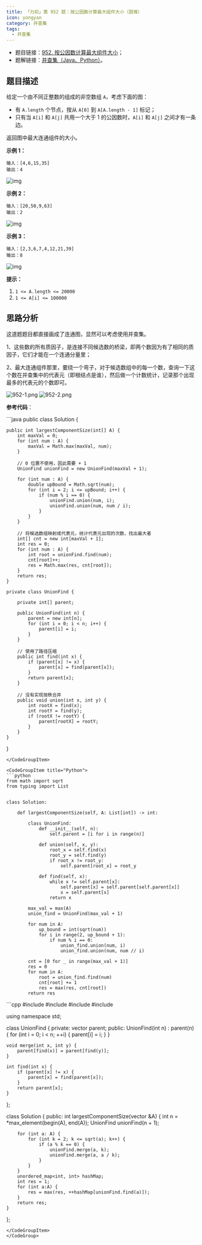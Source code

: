 ```yaml
---
title: 「力扣」第 952 题：按公因数计算最大组件大小（困难）
icon: yongyan
category: 并查集
tags:
  - 并查集
---
```


+ 题目链接：[952. 按公因数计算最大组件大小](https://leetcode-cn.com/problems/largest-component-size-by-common-factor/)；
+ 题解链接：[并查集（Java、Python）](https://leetcode-cn.com/problems/largest-component-size-by-common-factor/solution/bing-cha-ji-java-python-by-liweiwei1419/)。

## 题目描述

给定一个由不同正整数的组成的非空数组 `A`，考虑下面的图：

- 有 `A.length` 个节点，按从 `A[0]` 到 `A[A.length - 1]` 标记；
- 只有当 `A[i]` 和 `A[j]` 共用一个大于 1 的公因数时，`A[i]` 和 `A[j]` 之间才有一条边。

返回图中最大连通组件的大小。

**示例 1：**

```
输入：[4,6,15,35]
输出：4
```

![img](https://assets.leetcode-cn.com/aliyun-lc-upload/uploads/2018/12/01/ex1.png)

**示例 2：**

```
输入：[20,50,9,63]
输出：2
```

![img](https://assets.leetcode-cn.com/aliyun-lc-upload/uploads/2018/12/01/ex2.png)

**示例 3：**

```
输入：[2,3,6,7,4,12,21,39]
输出：8
```

![img](https://assets.leetcode-cn.com/aliyun-lc-upload/uploads/2018/12/01/ex3.png) 

**提示：**

1. `1 <= A.length <= 20000`
2. `1 <= A[i] <= 100000`

## 思路分析

这道题题目都直接画成了连通图，显然可以考虑使用并查集。

1、这些数的所有质因子，是连接不同候选数的桥梁，即两个数因为有了相同的质因子，它们才能在一个连通分量里；

2、最大连通组件那里，要绕一个弯子，对于候选数组中的每一个数，查询一下这个数在并查集中的代表元（即根结点是谁），然后做一个计数统计，记录那个出现最多的代表元的个数即可。

![952-1.png](https://pic.leetcode-cn.com/ca07130ef4f7e002de91efa0b9962cbf18d8277ffa7f744023c4f64c16d78cb4-952-1.png)
![952-2.png](https://pic.leetcode-cn.com/6b5d0fafdc0764918e57c8bc378ae96c0a0ac445612b70f249481e7402df31d0-952-2.png)



**参考代码**：


<CodeGroup>
<CodeGroupItem title="Java">
```java
public class Solution {

    public int largestComponentSize(int[] A) {
        int maxVal = 0;
        for (int num : A) {
            maxVal = Math.max(maxVal, num);
        }

        // 0 位置不使用，因此需要 + 1
        UnionFind unionFind = new UnionFind(maxVal + 1);

        for (int num : A) {
            double upBound = Math.sqrt(num);
            for (int i = 2; i <= upBound; i++) {
                if (num % i == 0) {
                    unionFind.union(num, i);
                    unionFind.union(num, num / i);
                }
            }
        }

        // 将候选数组映射成代表元，统计代表元出现的次数，找出最大者
        int[] cnt = new int[maxVal + 1];
        int res = 0;
        for (int num : A) {
            int root = unionFind.find(num);
            cnt[root]++;
            res = Math.max(res, cnt[root]);
        }
        return res;
    }

    private class UnionFind {

        private int[] parent;

        public UnionFind(int n) {
            parent = new int[n];
            for (int i = 0; i < n; i++) {
                parent[i] = i;
            }
        }

        // 使用了路径压缩
        public int find(int x) {
            if (parent[x] != x) {
                parent[x] = find(parent[x]);
            }
            return parent[x];
        }

        // 没有实现按秩合并
        public void union(int x, int y) {
            int rootX = find(x);
            int rootY = find(y);
            if (rootX != rootY) {
                parent[rootX] = rootY;
            }
        }
    }
}
```
</CodeGroupItem>

<CodeGroupItem title="Python">
```python
from math import sqrt
from typing import List


class Solution:

    def largestComponentSize(self, A: List[int]) -> int:

        class UnionFind:
            def __init__(self, n):
                self.parent = [i for i in range(n)]

            def union(self, x, y):
                root_x = self.find(x)
                root_y = self.find(y)
                if root_x != root_y:
                    self.parent[root_x] = root_y

            def find(self, x):
                while x != self.parent[x]:
                    self.parent[x] = self.parent[self.parent[x]]
                    x = self.parent[x]
                return x

        max_val = max(A)
        union_find = UnionFind(max_val + 1)

        for num in A:
            up_bound = int(sqrt(num))
            for i in range(2, up_bound + 1):
                if num % i == 0:
                    union_find.union(num, i)
                    union_find.union(num, num // i)

        cnt = [0 for _ in range(max_val + 1)]
        res = 0
        for num in A:
            root = union_find.find(num)
            cnt[root] += 1
            res = max(res, cnt[root])
        return res
```
</CodeGroupItem>
<CodeGroupItem title="C++">
```cpp
#include <iostream>
#include <vector>
#include <math.h>
#include <unordered_map>

using namespace std;

class UnionFind {
private:
    vector<int> parent;
public:
    UnionFind(int n) : parent(n) {
        for (int i = 0; i < n; ++i) {
            parent[i] = i;
        }
    }

    void merge(int x, int y) {
        parent[find(x)] = parent[find(y)];
    }

    int find(int x) {
        if (parent[x] != x) {
            parent[x] = find(parent[x]);
        }
        return parent[x];
    }
};

class Solution {
public:
    int largestComponentSize(vector<int> &A) {
        int n = *max_element(begin(A), end(A));
        UnionFind unionFind(n + 1);

        for (int a: A) {
            for (int k = 2; k <= sqrt(a); k++) {
                if (a % k == 0) {
                    unionFind.merge(a, k);
                    unionFind.merge(a, a / k);
                }
            }
        }
        unordered_map<int, int> hashMap;
        int res = 1;
        for (int a:A) {
            res = max(res, ++hashMap[unionFind.find(a)]);
        }
        return res;
    }
};
```
</CodeGroupItem>
</CodeGroup>









